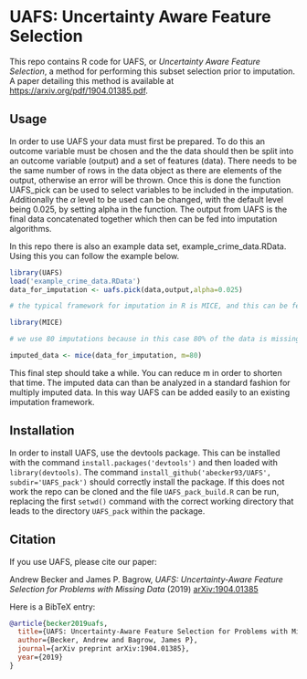 UAFS: Uncertainty Aware Feature Selection
=========================================

This repo contains R code for UAFS, or _Uncertainty Aware Feature Selection_, a method for performing this subset selection prior to imputation. A paper detailing this method is available at https://arxiv.org/pdf/1904.01385.pdf.

## Usage

In order to use UAFS your data must first be prepared. To do this an outcome variable must be chosen and the the data should then be split into an outcome variable (output) and a set of features (data). There needs to be the same number of rows in the data object as there are elements of the output, otherwise an error will be thrown. Once this is done the function UAFS_pick can be used to select variables to be included in the imputation. Additionally the $\alpha$ level to be used can be changed, with the default level being 0.025, by setting alpha in the function. The output from UAFS is the final data concatenated together which then can be fed into imputation algorithms.

In this repo there is also an example data set, example_crime_data.RData. Using this you can follow the example below.

```R
library(UAFS)
load('example_crime_data.RData')
data_for_imputation <- uafs.pick(data,output,alpha=0.025)

# the typical framework for imputation in R is MICE, and this can be fed directly into it

library(MICE)

# we use 80 imputations because in this case 80% of the data is missing

imputed_data <- mice(data_for_imputation, m=80)
```
This final step should take a while. You can reduce m in order to shorten that time. The imputed data can than be analyzed in a standard fashion for multiply imputed data. In this way UAFS can be added easily to an existing imputation framework.

## Installation

In order to install UAFS, use the devtools package. This can be installed with the command `install.packages('devtools')` and then loaded with `library(devtools)`. The command `install_github('abecker93/UAFS', subdir='UAFS_pack')` should correctly install the package. If this does not work the repo can be cloned and the file `UAFS_pack_build.R` can be run, replacing the first `setwd()` command with the correct working directory that leads to the directory `UAFS_pack` within the package.

## Citation   <a name="citation"/>

If you use UAFS, please cite our paper:

Andrew Becker and James P. Bagrow, *UAFS: Uncertainty-Aware Feature Selection for Problems with Missing Data* (2019)
[arXiv:1904.01385](https://arxiv.org/abs/1904.01385)

Here is a BibTeX entry:
```bibtex
@article{becker2019uafs,
  title={UAFS: Uncertainty-Aware Feature Selection for Problems with Missing Data},
  author={Becker, Andrew and Bagrow, James P},
  journal={arXiv preprint arXiv:1904.01385},
  year={2019}
}
```

